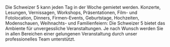 Die Schweizer 5 kann jeden Tag in der Woche gemietet werden. Konzerte, Lesungen, Vernissagen, Workshops, Präsentationen, Film- und Fotolocation, Dinners, Firmen-Events, Geburtstage, Hochzeiten, Modenschauen, Weihnachts- und Familienfeiern: Die Schweizer 5 bietet das Ambiente für unvergessliche Veranstaltungen. Je nach Wunsch werden Sie in allen Bereichen einer gelungenen Veranstaltung durch unser professionelles Team unterstützt.
